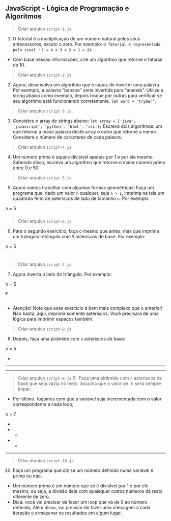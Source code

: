 ## JavaScript - Lógica de Programação e Algoritmos


> Criar arquivo `script-1.js`
1. O fatorial é a multiplicação de um número natural pelos seus antecessores, exceto o zero. Por exemplo:
`O fatorial é representado pelo sinal !`
`! = 4 x 3 x 2 x 1 = 24`
- Com base nessas informações, crie um algoritmo que retorne o fatorial de 10.

> Criar arquivo `script-2.js`
2. Agora, desenvolva um algoritmo que é capaz de inverter uma palavra. Por exemplo, a palavra "banana" seria invertida para "ananab". Utilize a string abaixo como exemplo, depois troque por outras para verificar se seu algoritmo está funcionando corretamente.
`let word = 'tryber’;`

> Criar arquivo `script-3.js`
3. Considere o array de strings abaixo:
`let array = ['java', 'javascript', 'python', 'html', 'css’];`
Escreva dois algoritmos: um que retorne a maior palavra deste array e outro que retorne a menor. Considere o número de caracteres de cada palavra.

> Criar arquivo `script-4.js`
4. Um número primo é aquele divisível apenas por 1 e por ele mesmo. Sabendo disso, escreva um algoritmo que retorne o maior número primo entre 0 e 50.

> Criar arquivo `script-5.js`
5. Agora vamos trabalhar com algumas formas geométricas! Faça um programa que, dado um valor `n` qualquer, seja `n > 1`, imprima na tela um quadrado feito de asteriscos de lado de tamanho `n`. Por exemplo:

n = 5

#####
#####
#####
#####
#####

> Criar arquivo `script-6.js`
6. Para o segundo exercício, faça o mesmo que antes, mas que imprima um triângulo retângulo com `5` asteriscos de base. Por exemplo:

n = 5

#
##
###
####
#####


> Criar arquivo `script-7.js`
7. Agora inverta o lado do triângulo. Por exemplo:

n = 5

    #
   ##
  ###
 ####
#####

- Atenção! Note que esse exercício é bem mais complexo que o anterior! Não basta, aqui, imprimir somente asteriscos. Você precisará de uma lógica para imprimir espaços também.

> Criar arquivo `script-8.js`
8. Depois, faça uma pirâmide com `n` asteriscos de base:

n = 5

  *
 ***
*****

> Criar arquivo `script-9.js`
9- Faça uma pirâmide com `n` asteriscos de base que seja vazia no meio. Assuma que o valor de `n será sempre ímpar:

* Por último, façamos com que a variável seja incrementada com o valor correspondente a cada loop;

n = 7

   *
  * *
 *   *
*******

> Criar arquivo `script-10.js`
10. Faça um programa que diz se um número definido numa variável é primo ou não.
* Um número primo é um número que só é divisível por 1 e por ele mesmo, ou seja, a divisão dele com quaisquer outros números dá resto diferente de zero.
* Dica: você vai precisar de fazer um loop que vá de 0 ao número definido; Além disso, vai precisar de fazer uma checagem a cada iteração e armazenar os resultados em algum lugar.
